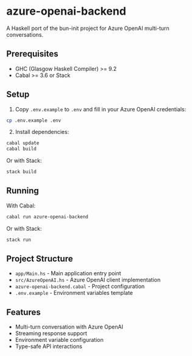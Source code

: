 # azure-openai-backend

A Haskell port of the bun-init project for Azure OpenAI multi-turn conversations.

## Prerequisites

- GHC (Glasgow Haskell Compiler) >= 9.2
- Cabal >= 3.6 or Stack

## Setup

1. Copy `.env.example` to `.env` and fill in your Azure OpenAI credentials:

```bash
cp .env.example .env
```

2. Install dependencies:

```bash
cabal update
cabal build
```

Or with Stack:

```bash
stack build
```

## Running

With Cabal:

```bash
cabal run azure-openai-backend
```

Or with Stack:

```bash
stack run
```

## Project Structure

- `app/Main.hs` - Main application entry point
- `src/AzureOpenAI.hs` - Azure OpenAI client implementation
- `azure-openai-backend.cabal` - Project configuration
- `.env.example` - Environment variables template

## Features

- Multi-turn conversation with Azure OpenAI
- Streaming response support
- Environment variable configuration
- Type-safe API interactions

